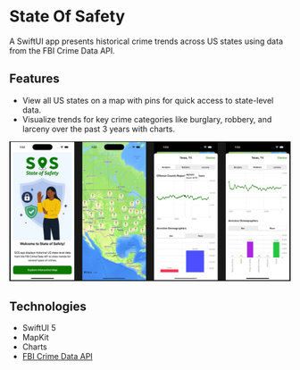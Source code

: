 # State Of Safety

A SwiftUI app presents historical crime trends across US states using data from the FBI Crime Data API.

## Features
- View all US states on a map with pins for quick access to state-level data.
- Visualize trends for key crime categories like burglary, robbery, and larceny over the past 3 years with charts.

![appScreens](StateOfSafety/Resources/Images/screens.png)

## Technologies
- SwiftUI 5
- MapKit
- Charts
- [FBI Crime Data API](https://cde.ucr.cjis.gov/LATEST/webapp/#/pages/docApi)
